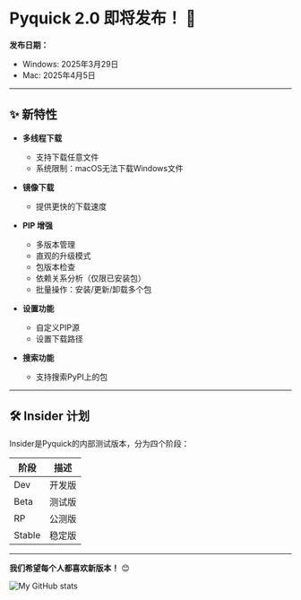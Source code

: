 # Pyquick 2.0 即将发布！ 🚀

**发布日期：**  
- Windows: 2025年3月29日  
- Mac: 2025年4月5日

---

## ✨ 新特性

- **多线程下载**  
  - 支持下载任意文件  
  - 系统限制：macOS无法下载Windows文件

- **镜像下载**  
  - 提供更快的下载速度

- **PIP 增强**  
  - 多版本管理  
  - 直观的升级模式  
  - 包版本检查  
  - 依赖关系分析（仅限已安装包）  
  - 批量操作：安装/更新/卸载多个包

- **设置功能**  
  - 自定义PIP源  
  - 设置下载路径

- **搜索功能**  
  - 支持搜索PyPI上的包

---

## 🛠️ Insider 计划

Insider是Pyquick的内部测试版本，分为四个阶段：

| 阶段     | 描述       |
|----------|------------|
| Dev      | 开发版     |
| Beta     | 测试版     |
| RP       | 公测版     |
| Stable   | 稳定版     |

---

**我们希望每个人都喜欢新版本！** 😊

![My GitHub stats](https://github-readme-stats.vercel.app/api?username=pyquick&show_icons=true&theme=radical)